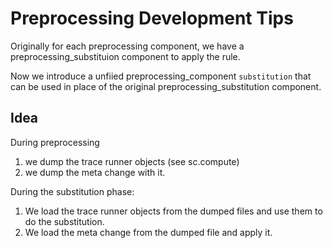 # Preprocessing Development Tips

Originally for each preprocessing component, we have a preprocessing_substituion component to apply the rule.

Now we introduce a unfiied preprocessing_component `substitution` that can be used in place of the original preprocessing_substitution component.

## Idea
During preprocessing
1. we dump the trace runner objects (see sc.compute)
2. we dump the meta change with it.

During the substitution phase:
1. We load the trace runner objects from the dumped files and use them to do the substitution.
2. We load the meta change from the dumped file and apply it.
